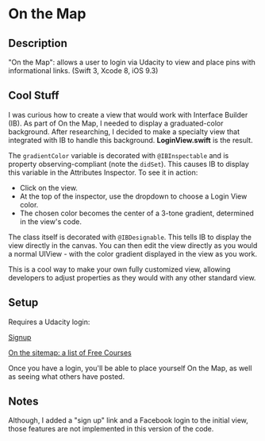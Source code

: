 # On the Map

## Description

"On the Map": allows a user to login via Udacity to view and place pins with informational links. (Swift 3, Xcode 8, iOS 9.3)


## Cool Stuff

I was curious how to create a view that would work with Interface Builder (IB). As part of On the Map, I needed to display a graduated-color background. After researching, I decided to make a specialty view that integrated with IB to handle this background. **LoginView.swift** is the result.

The `gradientColor` variable is decorated with `@IBInspectable` and is property observing-compliant (note the `didSet`). This causes IB to display this variable in the Attributes Inspector. To see it in action:

- Click on the view.
- At the top of the inspector, use the dropdown to choose a Login View color.
- The chosen color becomes the center of a 3-tone gradient, determined in the view's code.

The class itself is decorated with ``@IBDesignable``. This tells IB to display the view directly in the canvas. You can then edit the view directly as you would a normal UIView - with the color gradient displayed in the view as you work.

This is a cool way to make your own fully customized view, allowing developers to adjust properties as they would with any other standard view.


## Setup

Requires a Udacity login:

[Signup](https://auth.udacity.com/sign-up?_ga=1.261743181.1763484505.1459126598&next=https%3A%2F%2Fclassroom.udacity.com%2Fauthenticated)

[On the sitemap: a list of Free Courses](https://www.udacity.com/sitemap)

Once you have a login, you'll be able to place yourself On the Map, as well as seeing what others have posted.

## Notes

Although, I added a "sign up" link and a Facebook login to the initial view, those features are not implemented in this version of the code.




